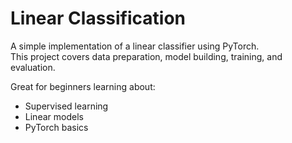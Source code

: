# Linear Classification

A simple implementation of a linear classifier using PyTorch.  
This project covers data preparation, model building, training, and evaluation.

Great for beginners learning about:
- Supervised learning
- Linear models
- PyTorch basics
